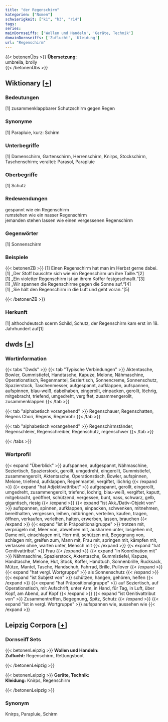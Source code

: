 ```yaml
---
title: "der Regenschirm"
kategorien: ["Nomen"]
schwierigkeit: ["k1", "h3", "r14"]
tags:
series:
mainDornseiffs: ['Wollen und Handeln', 'Geräte, Technik']
domainDornseiffs: ['Zuflucht', 'Kleidung']
url: "Regenschirm"
---
```


{{< betonenÜbs >}}
**Übersetzung:**  
umbrella, brolly  
{{< /betonenÜbs >}}

## Wiktionary [[+](https://de.wiktionary.org/wiki/Regenschirm)]

### Bedeutungen
[1] zusammenklappbarer Schutzschirm gegen Regen  

### Synonyme
[1] Parapluie, kurz: Schirm  

### Unterbegriffe
[1] Damenschirm, Gartenschirm, Herrenschirm, Knirps, Stockschirm, Taschenschirm; veraltet: Parasol, Parapluie  

### Oberbegriffe
[1] Schutz  

### Redewendungen
gespannt wie ein Regenschirm  
rumstehen wie ein nasser Regenschirm  
jemanden stehen lassen wie einen vergessenen Regenschirm  

### Gegenwörter
[1] Sonnenschirm  

### Beispiele
{{< betonenZB >}}
[1] Einen Regenschirm hat man im Herbst gerne dabei.  
[1] „Der Stoff bauschte sich wie ein Regenschirm um ihre Taille.“[2]  
[1] „Ein violetter Regenschirm ist an ihrem Koffer festgeschnallt.“[3]  
[1] „Wir spannen die Regenschirme gegen die Sonne auf.“[4]  
[1] „Sie hält den Regenschirm in die Luft und geht voran.“[5]  

{{< /betonenZB >}}
### Herkunft
[1] althochdeutsch scerm Schild, Schutz, der Regenschirm kam erst im 18. Jahrhundert auf[1]  



## dwds [[+](https://www.dwds.de/wb/Regenschirm)]

### Wortinformation
{{< tabs "Dwds" >}}
{{< tab "Typische Verbindungen" >}}
Aktentasche, Bowler, Gummistiefel, Handtasche, Kapuze, Melone, Nähmaschine, Operationstisch, Regenmantel, Seziertisch, Sonnencreme, Sonnenschutz, Spazierstock, Taschenmesser, aufgespannt, aufklappen, aufspannen, aufspinnen, blau-weiß, dabeihaben, eingerollt, einpacken, gerollt, löchrig, mitgebracht, triefend, umgedreht, vergiftet, zusammengerollt, zusammenklappen
{{< /tab >}}

{{< tab "alphabetisch vorangehend" >}}
Regenschauer, Regenschatten, Regens Chori, Regens, Regenrohr
{{< /tab >}}

{{< tab "alphabetisch vorangehend" >}}
Regenschirmständer, Regenschleier, Regenschreiber, Regenschutz, regenschwer
{{< /tab >}}

{{< /tabs >}}

### Wortprofil
{{< expand "Überblick" >}} aufspannen, aufgespannt, Nähmaschine, Seziertisch, Spazierstock, gerollt, umgedreht, eingerollt, Gummistiefel, zusammengerollt, Aktentasche, Operationstisch, Bowler, aufspinnen, Melone, triefend, aufklappen, Regenmantel, vergiftet, löchrig {{< /expand >}}
{{< expand "hat Adjektivattribut" >}} aufgespannt, gerollt, eingerollt, umgedreht, zusammengerollt, triefend, löchrig, blau-weiß, vergiftet, kaputt, mitgebracht, geöffnet, schützend, vergessen, bunt, nass, schwarz, gelb, gigantisch, riesig {{< /expand >}}
{{< expand "ist Akk./Dativ-Objekt von" >}} aufspannen, spinnen, aufklappen, einpacken, schwenken, mitnehmen, bereithalten, vergessen, leihen, mitbringen, verteilen, kaufen, tragen, öffnen, verkaufen, verleihen, halten, erwerben, lassen, brauchen {{< /expand >}}
{{< expand "ist in Präpositionalgruppe" >}} trotzen mit, verprügeln mit, Meer von, abwehren mit, ausharren unter, losgehen mit, Dame mit, einschlagen mit, Herr mit, schützen mit, Begegnung von, schlagen mit, greifen zum, Mann mit, Frau mit, springen mit, kämpfen mit, verlassen ohne, warten unter, Mensch mit {{< /expand >}}
{{< expand "hat Genitivattribut" >}} Frau {{< /expand >}}
{{< expand "in Koordination mit" >}} Nähmaschine, Spazierstock, Aktentasche, Gummistiefel, Kapuze, Handtasche, Melone, Hut, Stock, Koffer, Handtuch, Sonnenbrille, Rucksack, Mütze, Mantel, Tasche, Handschuh, Fahrrad, Brille, Pullover {{< /expand >}}
{{< expand "hat vergl. Wortgruppe" >}} als Sonnenschutz {{< /expand >}}
{{< expand "ist Subjekt von" >}} schützen, hängen, gehören, helfen {{< /expand >}}
{{< expand "hat Präpositionalgruppe" >}} auf Seziertisch, auf Operationstisch, mit Aufschrift, unter Arm, in Hand, für Tag, in Luft, über Kopf, am Abend, auf Kopf {{< /expand >}}
{{< expand "ist Genitivattribut von" >}} Zusammentreffen, Begegnung, Spitz, Schutz {{< /expand >}}
{{< expand "ist in vergl. Wortgruppe" >}} aufspannen wie, aussehen wie {{< /expand >}}

## Leipzig Corpora [[+](https://corpora.uni-leipzig.de/en/res?word=Regenschirm&corpusId=deu_newscrawl-public_2018)]

### Dornseiff Sets
{{< betonenLeipzig >}}
**Wollen und Handeln:**  
**Zuflucht:** Regenschirm, Rettungsboot  

{{< /betonenLeipzig >}}


{{< betonenLeipzig >}}
**Geräte, Technik:**  
**Kleidung:** Knirps, Regenschirm  

{{< /betonenLeipzig >}}

### Synonym
Knirps, Parapluie, Schirm


